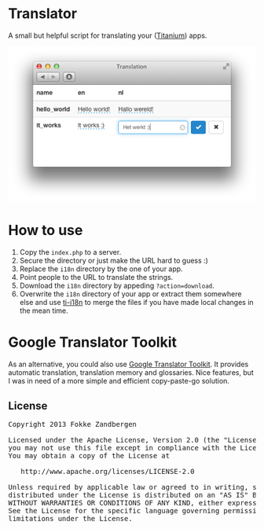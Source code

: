 # Translator

A small but helpful script for translating your ([Titanium](http://docs.appcelerator.com/titanium/latest/#!/guide/Titanium_Command-Line_Interface_Reference)) apps.

![screenshot](https://github.com/fokkezb/translator/raw/master/screenshot.png)

# How to use

1. Copy the `index.php` to a server.
2. Secure the directory or just make the URL hard to guess :)
3. Replace the `i18n` directory by the one of your app.
4. Point people to the URL to translate the strings.
5. Download the `i18n` directory by appeding `?action=download`.
6. Overwrite the `i18n` directory of your app or extract them somewhere else and use [ti-i18n](https://nodei.co/npm/ti-i18n/) to merge the files if you have made local changes in the mean time.

# Google Translator Toolkit

As an alternative, you could also use [Google Translator Toolkit](http://translate.google.com/toolkit/). It provides automatic translation, translation memory and glossaries. Nice features, but I was in need of a more simple and efficient copy-paste-go solution.


## License

<pre>
Copyright 2013 Fokke Zandbergen

Licensed under the Apache License, Version 2.0 (the "License");
you may not use this file except in compliance with the License.
You may obtain a copy of the License at

   http://www.apache.org/licenses/LICENSE-2.0

Unless required by applicable law or agreed to in writing, software
distributed under the License is distributed on an "AS IS" BASIS,
WITHOUT WARRANTIES OR CONDITIONS OF ANY KIND, either express or implied.
See the License for the specific language governing permissions and
limitations under the License.
</pre>
